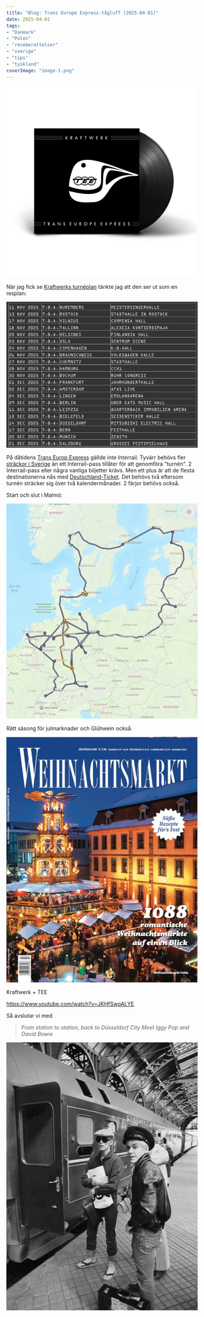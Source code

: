 ```yaml
---
title: "Blog: Trans Europe Express-tågluff (2025-04-01)"
date: 2025-04-01
tags:
- "Danmark"
- "Polen"
- "reseberattelser"
- "sverige"
- "tips"
- "tyskland"
coverImage: "image-1.png"
---
```


![](images/trans-europe-express-tagluff_5.png?w=1000)

När jag fick se [Kraftwerks turnéplan](https://kraftwerk.com/concerts/index-concerts.html) tänkte jag att den ser ut som en resplan:

![](images/trans-europe-express-tagluff_3.png?w=813)

På dåtidens [Trans Europ Express](https://en.wikipedia.org/wiki/Trans_Europ_Express) gällde inte Interrail. Tyvärr behövs fler [sträckor i Sverige](https://www.trainfo.eu/resdagar-i-sverige/) än ett Interrail-pass tillåter för att genomföra "turnén". 2 Interrail-pass eller några vanliga biljetter krävs. Men ett plus är att de flesta destinationerna nås med [Deutschland-Ticket](https://www.trainfo.eu/deutschland-ticket/). Det behövs två eftersom turnén sträcker sig över två kalendermånader. 2 färjor behövs också.

Start och slut i Malmö:

![](images/trans-europe-express-tagluff_2.jpeg?w=912)

Rätt säsong för julmarknader och Glühwein också.

![](images/trans-europe-express-tagluff_4.jpg?w=750)

Kraftwerk + TEE

https://www.youtube.com/watch?v=JKHfSwoALYE

Så avslutar vi med

> _From station to station, back to Düsseldorf City
> Meet Iggy Pop and David Bowie_

![](images/trans-europe-express-tagluff_1.jpeg?w=515)
